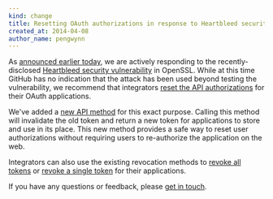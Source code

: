 ```yaml
---
kind: change
title: Resetting OAuth authorizations in response to Heartbleed security vulnerability
created_at: 2014-04-08
author_name: pengwynn
---
```


As [announced earlier today][heartbleed-blog-post], we are actively responding
to the recently-disclosed [Heartbleed security
vulnerability][heartbleed-blog-post] in OpenSSL. While at this time GitHub has
no indication that the attack has been used beyond testing the vulnerability, we
recommend that integrators [reset the API authorizations][api] for their OAuth
applications.

We've added a [new API method][api] for this exact purpose. Calling this method
will invalidate the old token and return a new token for applications to store
and use in its place. This new method provides a safe way to reset user
authorizations without requiring users to re-authorize the application on the
web.

Integrators can also use the existing revocation methods to [revoke all
tokens][] or [revoke a single token][] for their applications.

If you have any questions or feedback, please [get in touch][contact].

[contact]: https://github.com/contact?form[subject]=API+resetting+tokens
[api]: /v3/oauth_authorizations/#reset-an-authorization
[revoke all tokens]: /v3/oauth_authorizations/#revoke-all-authorizations-for-an-application
[revoke a single token]: /v3/oauth_authorizations/#revoke-an-authorization-for-an-application
[heartbleed-blog-post]: https://github.com/blog/1818-security-heartbleed-vulnerability
